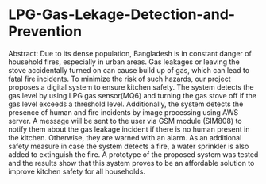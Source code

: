 # LPG-Gas-Lekage-Detection-and-Prevention
 Abstract: Due to its dense population, Bangladesh is in constant danger of household fires, especially in urban areas. Gas leakages or 
 leaving the stove accidentally turned on can cause build up of gas, which can lead to fatal fire incidents. To minimize the risk of
such hazards, our project proposes a digital system to ensure kitchen safety. The system detects the gas level by using LPG gas 
sensor(MQ6) and turning the gas stove off if the gas level exceeds a threshold level. Additionally, the system detects the presence of
human and fire incidents by image processing using AWS server. A message will be sent to the user via GSM module (SIM808) to notify them 
about the gas leakage incident if there is no human present in the kitchen. Otherwise, they are warned with an alarm. As an additional 
safety measure in case the system detects a fire, a water sprinkler is also added to extinguish the fire. A prototype of the proposed 
system was tested and the results show that this system proves to be an affordable solution to improve kitchen safety for all households.
